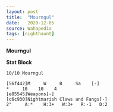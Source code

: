 ```yaml
---
layout: post
title:  "Mourngul"
date:   2020-12-05
source: Wahapedia
tags: [nighthaunt]
---
```


**Mourngul**

**Stat Block**
```
10/10 Mourngul
```

```
[56f442]M     W     B     Sa    [-]
*     10    10    4     
[e85545]Weapons[-]
[c6c930]Nightmarish Claws and Fangs[-]
2"     A:*    H:3+   W:3+   R:-1   D:2   
```


